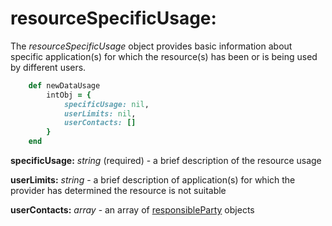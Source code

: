 # resourceSpecificUsage:

The *resourceSpecificUsage* object provides basic information about specific application(s) for which the resource(s) has been or is being used by different users.

````ruby
    def newDataUsage
        intObj = {
            specificUsage: nil,
            userLimits: nil,
            userContacts: []
        }
    end
````

__specificUsage:__ *string* (required) - a brief description of the resource usage

__userLimits:__ *string* - a brief description of application(s) for which the provider has determined the resource is not suitable

__userContacts:__ *array* - an array of [responsibleParty](../mdtranslator/responsibleParty.md) objects
